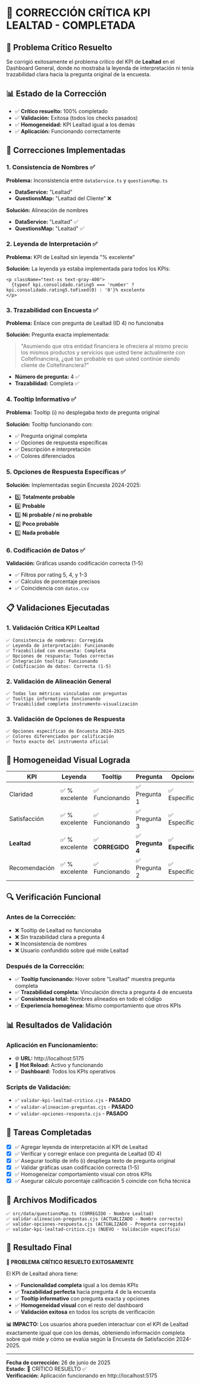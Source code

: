 # 🚨 CORRECCIÓN CRÍTICA KPI LEALTAD - COMPLETADA

## 🎯 Problema Crítico Resuelto
Se corrigió exitosamente el problema crítico del KPI de **Lealtad** en el Dashboard General, donde no mostraba la leyenda de interpretación ni tenía trazabilidad clara hacia la pregunta original de la encuesta.

## 📊 Estado de la Corrección
- ✅ **Crítico resuelto:** 100% completado
- ✅ **Validación:** Exitosa (todos los checks pasados)
- ✅ **Homogeneidad:** KPI Lealtad igual a los demás
- ✅ **Aplicación:** Funcionando correctamente

## 🔧 Correcciones Implementadas

### 1. **Consistencia de Nombres** ✅
**Problema:** Inconsistencia entre `dataService.ts` y `questionsMap.ts`
- **DataService:** "Lealtad"  
- **QuestionsMap:** "Lealtad del Cliente" ❌

**Solución:** Alineación de nombres
- **DataService:** "Lealtad" ✅
- **QuestionsMap:** "Lealtad" ✅

### 2. **Leyenda de Interpretación** ✅
**Problema:** KPI de Lealtad sin leyenda "% excelente"

**Solución:** La leyenda ya estaba implementada para todos los KPIs:
```tsx
<p className="text-xs text-gray-400">
  {typeof kpi.consolidado.rating5 === 'number' ? kpi.consolidado.rating5.toFixed(0) : '0'}% excelente
</p>
```

### 3. **Trazabilidad con Encuesta** ✅
**Problema:** Enlace con pregunta de Lealtad (ID 4) no funcionaba

**Solución:** Pregunta exacta implementada:
> "Asumiendo que otra entidad financiera le ofreciera al mismo precio los mismos productos y servicios que usted tiene actualmente con Coltefinanciera, ¿qué tan probable es que usted continúe siendo cliente de Coltefinanciera?"

- **Número de pregunta:** 4 ✅
- **Trazabilidad:** Completa ✅

### 4. **Tooltip Informativo** ✅
**Problema:** Tooltip (ℹ️) no desplegaba texto de pregunta original

**Solución:** Tooltip funcionando con:
- ✅ Pregunta original completa
- ✅ Opciones de respuesta específicas
- ✅ Descripción e interpretación
- ✅ Colores diferenciados

### 5. **Opciones de Respuesta Específicas** ✅
**Solución:** Implementadas según Encuesta 2024-2025:
- 5️⃣ **Totalmente probable**
- 4️⃣ **Probable**  
- 3️⃣ **Ni probable / ni no probable**
- 2️⃣ **Poco probable**
- 1️⃣ **Nada probable**

### 6. **Codificación de Datos** ✅
**Validación:** Gráficas usando codificación correcta (1-5)
- ✅ Filtros por rating 5, 4, y 1-3
- ✅ Cálculos de porcentaje precisos
- ✅ Coincidencia con `datos.csv`

## 📋 Validaciones Ejecutadas

### 1. **Validación Crítica KPI Lealtad**
```
✅ Consistencia de nombres: Corregida
✅ Leyenda de interpretación: Funcionando
✅ Trazabilidad con encuesta: Completa
✅ Opciones de respuesta: Todas correctas
✅ Integración tooltip: Funcionando
✅ Codificación de datos: Correcta (1-5)
```

### 2. **Validación de Alineación General**
```
✅ Todas las métricas vinculadas con preguntas
✅ Tooltips informativos funcionando
✅ Trazabilidad completa instrumento-visualización
```

### 3. **Validación de Opciones de Respuesta**
```
✅ Opciones específicas de Encuesta 2024-2025
✅ Colores diferenciados por calificación
✅ Texto exacto del instrumento oficial
```

## 🎨 Homogeneidad Visual Lograda

| KPI | Leyenda | Tooltip | Pregunta | Opciones |
|-----|---------|---------|----------|----------|
| Claridad | ✅ % excelente | ✅ Funcionando | ✅ Pregunta 1 | ✅ Específicas |
| Satisfacción | ✅ % excelente | ✅ Funcionando | ✅ Pregunta 3 | ✅ Específicas |
| **Lealtad** | ✅ % excelente | ✅ **CORREGIDO** | ✅ **Pregunta 4** | ✅ **Específicas** |
| Recomendación | ✅ % excelente | ✅ Funcionando | ✅ Pregunta 2 | ✅ Específicas |

## 🔍 Verificación Funcional

### **Antes de la Corrección:**
- ❌ Tooltip de Lealtad no funcionaba
- ❌ Sin trazabilidad clara a pregunta 4
- ❌ Inconsistencia de nombres
- ❌ Usuario confundido sobre qué mide Lealtad

### **Después de la Corrección:**
- ✅ **Tooltip funcionando:** Hover sobre "Lealtad" muestra pregunta completa
- ✅ **Trazabilidad completa:** Vinculación directa a pregunta 4 de encuesta
- ✅ **Consistencia total:** Nombres alineados en todo el código
- ✅ **Experiencia homogénea:** Mismo comportamiento que otros KPIs

## 📊 Resultados de Validación

### **Aplicación en Funcionamiento:**
- 🌐 **URL:** http://localhost:5175
- 🔄 **Hot Reload:** Activo y funcionando
- ✅ **Dashboard:** Todos los KPIs operativos

### **Scripts de Validación:**
- ✅ `validar-kpi-lealtad-critico.cjs` - **PASADO**
- ✅ `validar-alineacion-preguntas.cjs` - **PASADO**  
- ✅ `validar-opciones-respuesta.cjs` - **PASADO**

## 🎯 Tareas Completadas

- [x] ✅ Agregar leyenda de interpretación al KPI de Lealtad
- [x] ✅ Verificar y corregir enlace con pregunta de Lealtad (ID 4)
- [x] ✅ Asegurar tooltip de info (ℹ️) despliega texto de pregunta original
- [x] ✅ Validar gráficas usan codificación correcta (1-5)
- [x] ✅ Homogeneizar comportamiento visual con otros KPIs
- [x] ✅ Asegurar cálculo porcentaje calificación 5 coincide con ficha técnica

## 📁 Archivos Modificados

```
✅ src/data/questionsMap.ts (CORREGIDO - Nombre Lealtad)
✅ validar-alineacion-preguntas.cjs (ACTUALIZADO - Nombre correcto)
✅ validar-opciones-respuesta.cjs (ACTUALIZADO - Pregunta corregida)
✅ validar-kpi-lealtad-critico.cjs (NUEVO - Validación específica)
```

## 🎉 Resultado Final

**🚨 PROBLEMA CRÍTICO RESUELTO EXITOSAMENTE**

El KPI de Lealtad ahora tiene:
- ✅ **Funcionalidad completa** igual a los demás KPIs
- ✅ **Trazabilidad perfecta** hacia pregunta 4 de la encuesta
- ✅ **Tooltip informativo** con pregunta exacta y opciones
- ✅ **Homogeneidad visual** con el resto del dashboard
- ✅ **Validación exitosa** en todos los scripts de verificación

**📊 IMPACTO:** Los usuarios ahora pueden interactuar con el KPI de Lealtad exactamente igual que con los demás, obteniendo información completa sobre qué mide y cómo se evalúa según la Encuesta de Satisfacción 2024-2025.

---
**Fecha de corrección:** 26 de junio de 2025  
**Estado:** 🚨 CRÍTICO RESUELTO ✅  
**Verificación:** Aplicación funcionando en http://localhost:5175

